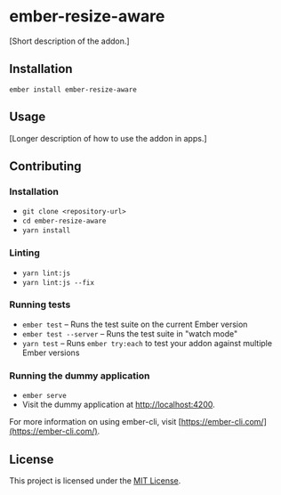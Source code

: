 ember-resize-aware
==============================================================================

[Short description of the addon.]

Installation
------------------------------------------------------------------------------

```
ember install ember-resize-aware
```


Usage
------------------------------------------------------------------------------

[Longer description of how to use the addon in apps.]


Contributing
------------------------------------------------------------------------------

### Installation

* `git clone <repository-url>`
* `cd ember-resize-aware`
* `yarn install`

### Linting

* `yarn lint:js`
* `yarn lint:js --fix`

### Running tests

* `ember test` – Runs the test suite on the current Ember version
* `ember test --server` – Runs the test suite in "watch mode"
* `yarn test` – Runs `ember try:each` to test your addon against multiple Ember versions

### Running the dummy application

* `ember serve`
* Visit the dummy application at [http://localhost:4200](http://localhost:4200).

For more information on using ember-cli, visit [https://ember-cli.com/](https://ember-cli.com/).

License
------------------------------------------------------------------------------

This project is licensed under the [MIT License](LICENSE.md).

